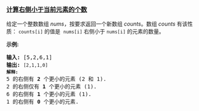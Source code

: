 ### [计算右侧小于当前元素的个数](https://leetcode-cn.com/problems/count-of-smaller-numbers-after-self)

<p>给定一个整数数组 <em>nums</em>，按要求返回一个新数组&nbsp;<em>counts</em>。数组 <em>counts</em> 有该性质： <code>counts[i]</code> 的值是&nbsp; <code>nums[i]</code> 右侧小于&nbsp;<code>nums[i]</code> 的元素的数量。</p>

<p><strong>示例:</strong></p>

<pre><strong>输入:</strong> [5,2,6,1]
<strong>输出:</strong> <code>[2,1,1,0] 
<strong>解释:</strong></code>
5 的右侧有 <strong>2 </strong>个更小的元素 (2 和 1).
2 的右侧仅有 <strong>1 </strong>个更小的元素 (1).
6 的右侧有 <strong>1 </strong>个更小的元素 (1).
1 的右侧有 <strong>0 </strong>个更小的元素.
</pre>
